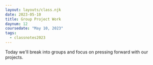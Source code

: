 ```yaml
---
layout: layouts/class.njk
date: 2023-05-10
title: Group Project Work
daynum: 12
coursedate: "May 10, 2023"
tags:
  - classnotes2023
---
```


Today we'll break into groups and focus on pressing forward with our projects.
